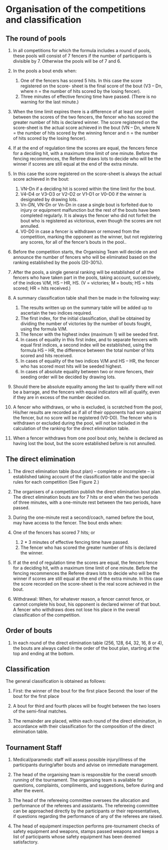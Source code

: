 # Organisation of the competitions and classification

## The round of pools

1. In all competitions for which the formula includes a round of pools, these pools will consist of 7 fencers if the number of participants is divisible by 7. Otherwise the pools will be of 7 and 6.

2. In the pools a bout ends when:
    1. One of the fencers has scored 5 hits. In this case the score registered on the score- sheet is the final score of the bout (V3 – Dn, where n = the number of hits scored by the losing fencer).
    2. Three minutes of effective fencing time have passed. (There is no warning for the last minute.)

3. When the time limit expires there is a difference of at least one point between the scores of the two fencers, the fencer who has scored the greater number of hits is declared winner. The score registered on the score-sheet is the actual score achieved in the bout (VN – Dn, where N = the number of hits scored by the winning fencer and n = the number of hits scored by the losing fencer).

4. If at the end of regulation time the scores are equal, the fencers fence for a deciding hit, with a maximum time limit of one minute. Before the fencing recommences, the Referee draws lots to decide who will be the winner if scores are still equal at the end of the extra minute.

5. In this case the score registered on the score-sheet is always the actual score achieved in the bout:
    1. VN–Dn if a deciding hit is scored within the time limit for the bout.
    2. V4–D4 or V3–D3 or V2–D2 or V1–D1 or V0–D0 if the winner is designated by drawing lots.
    3. Vn-DN, VN-Dn or Vn-Dn in case a single bout is forfeited due to injury or equipment malfunction but the rest of the bouts have been completed regularly. It is always the fencer who did not forfeit the bout who is registered as victorious, even though the scores are not annulled.
    4. V0-D0 in case a fencer is withdrawn or removed from the competition, marking the opponent as the winner, but not registering any scores, for all of the fencer’s bouts in the pool..

6. Before the competition starts, the Organising Team will decide on and announce the number of fencers who will be eliminated based on the ranking established by the pools (20-30%).

7. After the pools, a single general ranking will be established of all the fencers who have taken part in the pools, taking account, successively, of the indices V/M, HS – HR, HS. (V = victories; M = bouts; HS = hits scored; HR = hits received.)

8. A summary classification table shall then be made in the following way:
    1. The results written up on the summary table will be added up to ascertain the two indices required.
    2. The first index, for the initial classification, shall be obtained by dividing the number of victories by the number of bouts fought, using the formula V/M.
    3. The fencer with the highest index (maximum 1) will be seeded first.
    4. In cases of equality in this first index, and to separate fencers with equal first indices, a second index will be established, using the formula HS – HR, the difference between the total number of hits scored and hits received.
    5. In cases of equality of the two indices V/M and HS – HR, the fencer who has scored most hits will be seeded highest.
    6. In cases of absolute equality between two or more fencers, their seeding order will be decided by drawing lots.

9. Should there be absolute equality among the last to qualify there will not be a barrage, and the fencers with equal indicators will all qualify, even if they are in excess of the number decided on.

10. A fencer who withdraws, or who is excluded, is scratched from the pool, His/her results are recorded as if all of their opponents had won against the fencer, but no score will be registered (V0-D0). The fencer who is withdrawn or excluded during the pool, will not be included in the calculation of the ranking for the direct elimination table.

11. When a fencer withdraws from one pool bout only, he/she is declared as having lost the bout, but the score established before is not annulled.

## The direct elimination

1. The direct elimination table (bout plan) – complete or incomplete – is established taking account of the classification table and the special rules for each competition (See Figure 2.)

2. The organisers of a competition publish the direct elimination bout plan. The direct elimination bouts are for 7 hits or end when the two periods of three minutes, with a one-minute rest between the two periods, have passed.

3. During the one-minute rest a second/coach, named before the bout, may have access to the fencer.
The bout ends when:

4. One of the fencers has scored 7 hits; or
    1. 2 * 3 minutes of effective fencing time have passed.
    2. The fencer who has scored the greater number of hits is declared the winner.

5. If at the end of regulation time the scores are equal, the fencers fence for a deciding hit, with a maximum time limit of one minute. Before the fencing recommences the Referee draws lots to decide who will be the winner if scores are still equal at the end of the extra minute. In this case the score recorded on the score-sheet is the real score achieved in the bout.
6. Withdrawal: When, for whatever reason, a fencer cannot fence, or cannot complete his bout, his opponent is declared winner of that bout. A fencer who withdraws does not lose his place in the overall classification of the competition.

## Order of bouts

1. In each round of the direct elimination table (256, 128, 64, 32, 16, 8 or 4), the bouts are always called in the order of the bout plan, starting at the top and ending at the bottom.

## Classification

The general classification is obtained as follows:

1. First: the winner of the bout for the first place Second: the loser of the bout for the first place

2. A bout for third and fourth places will be fought between the two losers of the semi-final matches.

3. The remainder are placed, within each round of the direct elimination, in accordance with their classification for the composition of the direct elimination table.

## Tournament Staff

1. Medical/paramedic staff will assess possible injury/illness of the participants during/after bouts and advise on immediate management.

2. The head of the organising team is responsible for the overall smooth running of the tournament. The organising team is available for questions, complaints, compliments, and suggestions, before during and after the event.

3. The head of the refereeing committee oversees the allocation and performance of the referees and assistants. The refereeing committee can be approached directly by the participants or their representatives, if questions regarding the performance of any of the referees are raised.

4. The head of equipment inspection performs pre-tournament checks of safety equipment and weapons, stamps passed weapons and keeps a list of participants whose safety equipment has been deemed satisfactory.
